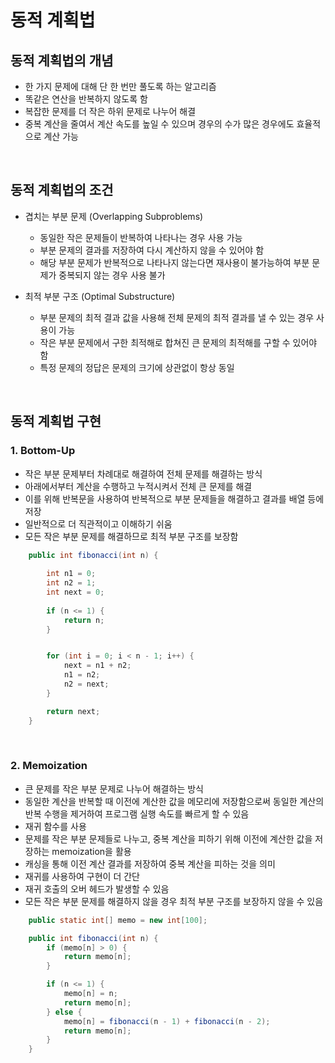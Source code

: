 
# 동적 계획법

## 동적 계획법의 개념

- 한 가지 문제에 대해 단 한 번만 풀도록 하는 알고리즘
- 똑같은 연산을 반복하지 않도록 함
- 복잡한 문제를 더 작은 하위 문제로 나누어 해결
- 중복 계산을 줄여서 계산 속도를 높일 수 있으며 경우의 수가 많은 경우에도 효율적으로 계산 가능

<br/>

## 동적 계획법의 조건

- 겹치는 부분 문제 (Overlapping Subproblems)
	- 동일한 작은 문제들이 반복하여 나타나는 경우 사용 가능
	- 부분 문제의 결과를 저장하여 다시 계산하지 않을 수 있어야 함
	- 해당 부분 문제가 반복적으로 나타나지 않는다면 재사용이 불가능하여 부분 문제가 중복되지 않는 경우 사용 불가

- 최적 부분 구조 (Optimal Substructure)
	- 부분 문제의 최적 결과 값을 사용해 전체 문제의 최적 결과를 낼 수 있는 경우 사용이 가능
	- 작은 부분 문제에서 구한 최적해로 합쳐진 큰 문제의 최적해를 구할 수 있어야 함
	- 특정 문제의 정답은 문제의 크기에 상관없이 항상 동일

<br/>

## 동적 계획법 구현

### 1. Bottom-Up 

- 작은 부분 문제부터 차례대로 해결하여 전체 문제를 해결하는 방식
- 아래에서부터 계산을 수행하고 누적시켜서 전체 큰 문제를 해결
- 이를 위해 반복문을 사용하여 반복적으로 부분 문제들을 해결하고 결과를 배열 등에 저장
- 일반적으로 더 직관적이고 이해하기 쉬움
- 모든 작은 부분 문제를 해결하므로 최적 부분 구조를 보장함

```java
	public int fibonacci(int n) {
		
        int n1 = 0;
        int n2 = 1;
        int next = 0;
        
        if (n <= 1) {
            return n;
        }


        for (int i = 0; i < n - 1; i++) {
            next = n1 + n2;
            n1 = n2;
            n2 = next;
        }

        return next;
    }
```

<br/>

### 2. Memoization

- 큰 문제를 작은 부분 문제로 나누어 해결하는 방식
- 동일한 계산을 반복할 때 이전에 계산한 값을 메모리에 저장함으로써 동일한 계산의 반복 수행을 제거하여 프로그램 실행 속도를 빠르게 할 수 있음
- 재귀 함수를 사용
- 문제를 작은 부분 문제들로 나누고, 중복 계산을 피하기 위해 이전에 계산한 값을 저장하는 memoization을 활용
- 캐싱을 통해 이전 계산 결과를 저장하여 중복 계산을 피하는 것을 의미
- 재귀를 사용하여 구현이 더 간단
- 재귀 호출의 오버 헤드가 발생할 수 있음
- 모든 작은 부분 문제를 해결하지 않을 경우 최적 부분 구조를 보장하지 않을 수 있음

```java
	public static int[] memo = new int[100];

    public int fibonacci(int n) {
        if (memo[n] > 0) {
            return memo[n];
        }

        if (n <= 1) {
            memo[n] = n;
            return memo[n];
        } else {
            memo[n] = fibonacci(n - 1) + fibonacci(n - 2);
            return memo[n];
        }
    }
```